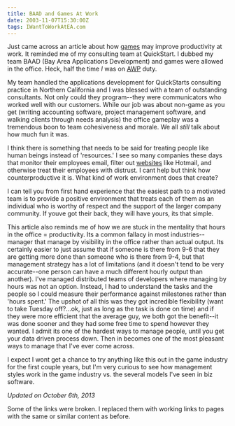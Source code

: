 ```yaml
---
title: BAAD and Games At Work
date: 2003-11-07T15:30:00Z
tags: IWantToWorkAtEA.com
---
```

Just came across an article about how [games][1] may improve productivity at work. It reminded me of my consulting team at QuickStart. I dubbed my team BAAD (Bay Area Applications Development) and games were allowed in the office. Heck, half the time *I* was on [AWP][2] duty.

My team handled the applications development for QuickStarts consulting practice in Northern California and I was blessed with a team of outstanding consultants. Not only could they program--they were communicators who worked well with our customers. While our job was about non-game as you get (writing accounting software, project management software, and walking clients through needs analysis) the office gameplay was a tremendous boon to team cohesiveness and morale. We all *still* talk about how much fun it was.

I think there is something that needs to be said for treating people like human beings instead of 'resources.' I see so many companies these days that monitor their employees email, filter out [websites][3] like Hotmail, and otherwise treat their employees with distrust. I cant help but think how counterproductive it is. What kind of work environment does that create?

I can tell you from first hand experience that the easiest path to a motivated team is to provide a positive environment that treats each of them as an individual who is worthy of respect and the support of the larger company community. If youve got their back, they will have yours, its that simple.

This article also reminds me of how we are stuck in the mentality that hours in the office = productivity. Its a common fallacy in most industries--manager that manage by visibility in the office rather than actual output. Its certainly easier to just assume that if someone is there from 9-6 that they are getting more done than someone who is there from 9-4, but that management strategy has a lot of limitations (and it doesn't tend to be very accurate--one person can have a much different hourly output than another). I've managed distributed teams of developers where managing by hours was not an option. Instead, I had to understand the tasks and the people so I could measure their performance against milestones rather than 'hours spent.' The upshot of all this was they got incredible flexibility (want to take Tuesday off?...ok, just as long as the task is done on time) and if they were more efficient that the average guy, we both got the benefit--it was done sooner and they had some free time to spend however they wanted. I admit its one of the hardest ways to manage people, until you get your data driven process down. Then in becomes one of the most pleasant ways to manage that I've ever come across.

I expect I wont get a chance to try anything like this out in the game industry for the first couple years, but I'm very curious to see how management styles work in the game industry vs. the several models I've seen in biz software.

*Updated on October 6th, 2013*

Some of the links were broken. I replaced them with working links to pages with the same or similar content as before.

 [1]: http://news.bbc.co.uk/2/hi/technology/3247595.stm
 [2]: http://counterstrike.wikia.com/wiki/AWP
 [3]: http://web.archive.org/web/20040219150927/http://www.cnn.com/2003/TECH/internet/11/07/web.surfing.ap/index.html

